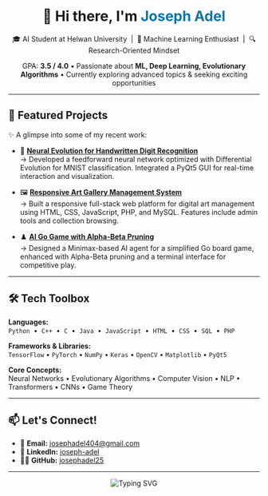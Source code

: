 <h1 align="center">👋 Hi there, I'm <span style="color:#0e76a8">Joseph Adel</span></h1>

<p align="center">
🎓 AI Student at Helwan University &nbsp;|&nbsp; 🧠 Machine Learning Enthusiast &nbsp;|&nbsp; 🔍 Research-Oriented Mindset  
</p>

<p align="center">
GPA: <strong>3.5 / 4.0</strong> • Passionate about <strong>ML, Deep Learning, Evolutionary Algorithms</strong> • Currently exploring advanced topics & seeking exciting opportunities  
</p>

---

## 🚀 Featured Projects

✨ A glimpse into some of my recent work:

- 🔢 [**Neural Evolution for Handwritten Digit Recognition**](https://github.com/josephadel25/Handwritten-Digit-Recognition-using-DE)  
  → Developed a feedforward neural network optimized with Differential Evolution for MNIST classification. Integrated a PyQt5 GUI for real-time interaction and visualization.

- 🖼️ [**Responsive Art Gallery Management System**](https://github.com/josephadel25/Art-Gallery)  
  → Built a responsive full-stack web platform for digital art management using HTML, CSS, JavaScript, PHP, and MySQL. Features include admin tools and collection browsing.

- ♟️ [**AI Go Game with Alpha-Beta Pruning**](https://github.com/josephadel25/Ai-Go-Play-Alpha-beta-pruning)  
  → Designed a Minimax-based AI agent for a simplified Go board game, enhanced with Alpha-Beta pruning and a terminal interface for competitive play.

---

## 🛠️ Tech Toolbox

**Languages:**  
`Python` &nbsp;•&nbsp; `C++` &nbsp;•&nbsp; `C` &nbsp;•&nbsp; `Java` &nbsp;•&nbsp; `JavaScript` &nbsp;•&nbsp; `HTML` &nbsp;•&nbsp; `CSS` &nbsp;•&nbsp; `SQL` &nbsp;•&nbsp; `PHP`

**Frameworks & Libraries:**  
`TensorFlow` • `PyTorch` • `NumPy` • `Keras` • `OpenCV` • `Matplotlib` • `PyQt5`

**Core Concepts:**  
Neural Networks • Evolutionary Algorithms • Computer Vision • NLP • Transformers • CNNs • Game Theory

---

## 📫 Let's Connect!

- 📧 **Email:** josephadel404@gmail.com  
- 💼 **LinkedIn:** [joseph-adel](https://www.linkedin.com/in/josephadel1)  
- 🧑‍💻 **GitHub:** [josephadel25](https://github.com/josephadel25)

---

<p align="center">
  <img src="https://readme-typing-svg.demolab.com/?lines=Thanks+for+visiting+my+profile!+😊&center=true&width=380&height=45&font=Fira+Code&pause=1000&color=00BFFF&vCenter=true&size=22" alt="Typing SVG" />
</p>
